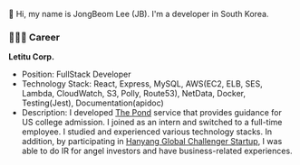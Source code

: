 👋 Hi, my name is JongBeom Lee (JB). I'm a developer in South Korea.

### 👨🏻‍💻 Career

**Letitu Corp.**

- Position: FullStack Developer
- Technology Stack: React, Express, MySQL, AWS(EC2, ELB, SES, Lambda, CloudWatch, S3, Polly, Route53), NetData, Docker, Testing(Jest), Documentation(apidoc)
- Description: I developed [The Pond](https://diveintothepond.com/) service that provides guidance for US college admission. I joined as an intern and switched to a full-time employee. I studied and experienced various technology stacks. In addition, by participating in [Hanyang Global Challenger Startup](https://www.sedaily.com/NewsVIew/260YA2VEVE), I was able to do IR for angel investors and have business-related experiences.
